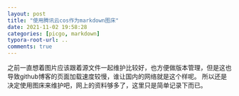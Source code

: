 ```yaml
---
layout: post
title: "使用腾讯云cos作为markdown图床"
date: 2021-11-02 19:58:28
categories: [picgo, markdown]
typora-root-url: ..
comments: true
---
```


之前一直想着图片应该跟着源文件一起维护比较好，也方便做版本管理，但是这也导致github博客的页面加载速度较慢，谁让国内的网络就是这个样呢。
所以还是决定使用图床来维护吧，网上的资料够多了，这里只是简单记录下而已。
